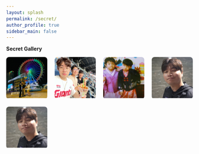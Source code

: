 ```yaml
---
layout: splash
permalink: /secret/
author_profile: true
sidebar_main: false
---
```

**Secret Gallery**
<!DOCTYPE html>
<html>
<head>
    <title>Gallery</title>
    <link rel="stylesheet" href="style.css"> <!-- 별도의 CSS 파일을 링크합니다 -->
    <style>
        .gallery {
            display: grid;
            grid-template-columns: repeat(4, 1fr); /* 4개의 열로 그리드를 생성 */
            grid-gap: 20px; /* 이미지 간 간격 설정 */
        }
        .image-container {
            position: relative;
            width: 100%;
            overflow: hidden;
            border-radius: 8px;
        }
        .image-container img {
            width: 100%;
            height: auto;
            transition: transform 0.3s ease;
        }
        .image-container:hover img {
            transform: scale(1.1); /* 마우스를 올리면 이미지 확대 */
        }
        .overlay {
            position: absolute;
            top: 0;
            left: 0;
            width: 100%;
            height: 100%;
            display: flex;
            align-items: center;
            justify-content: center;
            opacity: 0;
            background-color: rgba(0, 0, 0, 0.7);
            transition: opacity 0.3s ease;
        }
        .image-container:hover .overlay {
            opacity: 1; /* 마우스를 올리면 투명도를 1로 변경하여 효과를 보여줌 */
        }
        .overlay h3 {
            color: white;
            font-size: 24px;
        }
    </style>
</head>
<body>
    <div class="gallery">
        <div class="image-container">
            <a href="./../assets/new_images/team/secret/beech.jpg">
                <img src="./../assets/new_images/team/secret/beech.jpg" alt="Image 1">
                <div class="overlay">
                    <h3>속초여행</h3>
                </div>
            </a>
        </div>
        <div class="image-container">
            <a href="./../assets/new_images/team/secret/baseball.jpg">
                <img src="./../assets/new_images/team/secret/baseball.jpg" alt="Image 2">
                <div class="overlay">
                    <h3>롯데 VS LG</h3>
                </div>
            </a>
        </div>
        <div class="image-container">
            <a href="./../assets/new_images/team/secret/youngme.jpg">
                <img src="./../assets/new_images/team/secret/youngme.jpg" alt="Image 3">
                <div class="overlay">
                    <h3>어린시절</h3>
                </div>
            </a>
        </div>
        <div class="image-container">
            <a href="./../assets/new_images/team/secret/event.jpg">
                <img src="./../assets/new_images/team/secret/event.jpg" alt="Image 4">
                <div class="overlay">
                    <h3>오잉??</h3>
                </div>
            </a>
        </div>
        <div class="image-container">
            <a href="./../assets/new_images/team/secret/event.jpg">
                <img src="./../assets/new_images/team/secret/event.jpg" alt="Image 5">
                <div class="overlay">
                    <h3>누구지?</h3>
                </div>
            </a>
        </div>
        <!-- 나머지 이미지를 동일한 방식으로 추가 -->
    </div>
</body>
</html>
